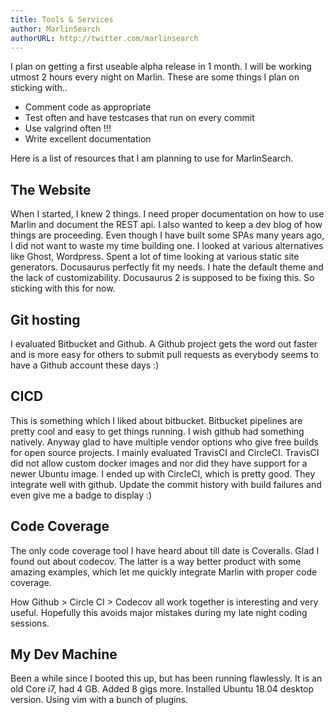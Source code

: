 ```yaml
---
title: Tools & Services
author: MarlinSearch
authorURL: http://twitter.com/marlinsearch
---
```


I plan on getting a first useable alpha release in 1 month.  I will be working utmost 2 hours every night on Marlin.   These are some things I plan on sticking with..

* Comment code as appropriate 
* Test often and have testcases that run on every commit
* Use valgrind often !!!
* Write excellent documentation


Here is a list of resources that I am planning to use for MarlinSearch.

## The Website
When I started, I knew 2 things.  I need proper documentation on how to use Marlin and document the REST api.  I also wanted to keep a dev blog of how things are proceeding.  Even though I have built some SPAs many years ago, I did not want to waste my time building one.  I looked at various alternatives like Ghost, Wordpress.  Spent a lot of time looking at various static site generators.  Docusaurus perfectly fit my needs.  I hate the default theme and the lack of customizability.  Docusaurus 2 is supposed to be fixing this.  So sticking with this for now.

## Git hosting
I evaluated Bitbucket and Github.  A Github project gets the word out faster and is more easy for others to submit pull requests as everybody seems to have a Github account these days :)

## CICD
This is something which I liked about bitbucket.  Bitbucket pipelines are pretty cool and easy to get things running.  I wish github had something natively.  Anyway glad to have multiple vendor options who give free builds for open source projects.  I mainly evaluated TravisCI and CircleCI.  TravisCI did not allow custom docker images and nor did they have support for a newer Ubuntu image.  I ended up with CircleCI, which is pretty good.  They integrate well with github.  Update the commit history with build failures and even give me a badge to display :)

## Code Coverage
The only code coverage tool I have heard about till date is Coveralls.  Glad I found out about codecov.  The latter is a way better product with some amazing examples, which let me quickly integrate Marlin with proper code coverage.  

How Github > Circle CI > Codecov all work together is interesting and very useful.  Hopefully this avoids major mistakes during my late night coding sessions.

## My Dev Machine
Been a while since I booted this up, but has been running flawlessly.  It is an old Core i7, had 4 GB.  Added 8 gigs more.  Installed Ubuntu 18.04 desktop version.  Using vim with a bunch of plugins.
